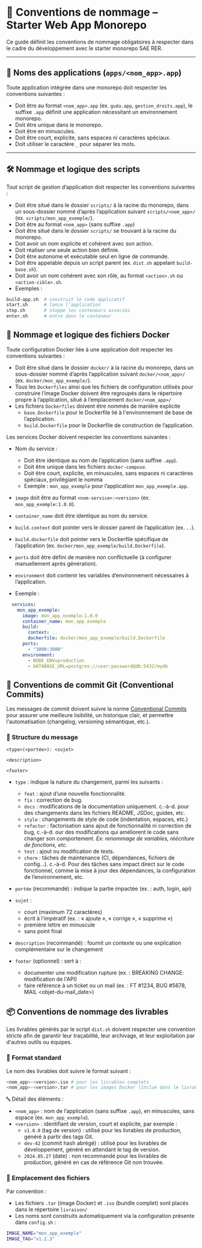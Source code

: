# 📘 Conventions de nommage – Starter Web App Monorepo

Ce guide définit les conventions de nommage obligatoires à respecter dans le cadre du développement avec le starter
monorepo SAE RER.

---

## 🧱 Noms des applications (`apps/<nom_app>.app`)

Toute application intégrée dans une monorepo doit respecter les conventions suivantes :

- Doit être au format `<nom_app>.app` (ex. `guda.app`, `gestion_droits.app`), le suffixe `.app` définit une
  application nécessitant un environnement monorepo.
- Doit être unique dans le monorepo.
- Doit être en minuscules.
- Doit être court, explicite, sans espaces ni caractères spéciaux.
- Doit utiliser le caractère `_` pour séparer les mots.

---

## 🛠️ Nommage et logique des scripts

Tout script de gestion d’application doit respecter les conventions suivantes :

- Doit être situé dans le dossier `scripts/` à la racine du monorepo, dans un sous-dossier nommé d’après
  l’application suivant `scripts/<nom_app>/` (ex. `scripts/mon_app_exemple/`).
- Doit être au format `<nom_app>` (sans suffixe `.app`)
- Doit être situé dans le dossier `scripts/` se trouvant à la racine du monorepo.
- Doit avoir un nom explicite et cohérent avec son action.
- Doit réaliser une seule action bien définie.
- Doit être autonome et exécutable seul en ligne de commande.
- Doit être appelable depuis un script parent (ex. `dist.sh` appelant `build-base.sh`).
- Doit avoir un nom cohérent avec son rôle, au format `<action>.sh` ou `<action-cible>.sh`.
- Exemples :

```bash
build-app.sh  # construit le code applicatif
start.sh      # lance l’application
stop.sh       # stoppe les conteneurs associés
enter.sh      # entre dans le conteneur
```

## 🐳 Nommage et logique des fichiers Docker

Toute configuration Docker liée à une application doit respecter les conventions suivantes :

- Doit être situé dans le dossier `docker/` à la racine du monorepo, dans un sous-dossier nommé d’après
  l’application suivant `docker/<nom_app>/` (ex. `docker/mon_app_exemple/`).
- Tous les `Dockerfiles` ainsi que les fichiers de configuration utilisés pour construire l’image Docker doivent être
  regroupés dans le répertoire propre à l’application, situé à l’emplacement `docker/<nom_app>/`
- Les fichiers `Dockerfiles` doivent être nommés de manière explicite
    - `base.Dockerfile` pour le Dockerfile lié à l'environnement de base de l’application.
    - `build.Dockerfile` pour le Dockerfile de construction de l’application.

Les services Docker doivent respecter les conventions suivantes :

- Nom du service :
    - Doit être identique au nom de l’application (sans suffixe `.app`).
    - Doit être unique dans les fichiers `docker-compose`.
    - Doit être court, explicite, en minuscules, sans espaces ni caractères spéciaux, privilégiant le nomma
    - Exemple : `mon_app_exemple` pour l’application `mon_app_exemple.app`.

- `image` doit être au format `<nom-service>:<version>` (ex. `mon_app_exemple:1.0.0`).
- `container_name` doit être identique au nom du service.
- `build.context` doit pointer vers le dossier parent de l’application (ex. `..`).
- `build.dockerfile` doit pointer vers le Dockerfile spécifique de l’application (ex.
  `docker/mon_app_exemple/build.Dockerfile`).
- `ports` doit être défini de manière non conflictuelle (à configurer manuellement après génération).
- `environment` doit contenir les variables d’environnement nécessaires à l’application.

- Exemple :

```yaml
  services:
    mon_app_exemple:
      image: mon_app_exemple:1.0.0
      container_name: mon_app_exemple
      build:
        context: ..
        dockerfile: docker/mon_app_exemple/build.Dockerfile
      ports:
        - "3000:3000"
      environment:
        - NODE_ENV=production
        - DATABASE_URL=postgres://user:password@db:5432/mydb
```

## 📝 **Conventions de commit Git (Conventional Commits)**

Les messages de commit doivent suivre la
norme [Conventional Commits](https://www.conventionalcommits.org/fr/v1.0.0/#sp%c3%a9cification) pour assurer une
meilleure
lisibilité, un historique
clair, et permettre l'automatisation (changelog, versioning sémantique, etc.).

### **🧱 Structure du message**

```plaintext
<type>(<portée>): <sujet>

<description>

<footer>
```

- `type` : indique la nature du changement, parmi les suivants :

    - `feat` : ajout d’une nouvelle fonctionnalité.
    - `fix` : correction de bug.
    - `docs` : modifications de la documentation uniquement. c.-à-d. pour des changements dans les fichiers
      README, JSDoc, guides, etc.
    - `style` : changements de style de code (indentation, espaces, etc.)
    - `refactor` : factorisation sans ajout de fonctionnalité ni correction de bug, c.-à-d. our des modifications qui
      améliorent le code sans changer son comportement. *Ex: renommage de variables, réécriture de fonctions, etc.*
    - `test` : ajout ou modification de tests.
    - `chore` : tâches de maintenance (CI, dépendances, fichiers de config…). c.-à-d. Pour des tâches sans impact direct
      sur le code fonctionnel, comme la mise à jour des dépendances, la configuration de l’environnement, etc.

- `portée` (recommandé) : indique la partie impactée (ex. : auth, login, api)

- `sujet` :

    - court (maximum 72 caractères)
    - écrit à l’impératif (ex. : « ajoute », « corrige », « supprime »)
    - première lettre en minuscule
    - sans point final

- `description` (recommandé) : fournit un contexte ou une explication complémentaire sur le changement

- `footer` (optionnel) : sert à :
    - documenter une modification rupture (ex. : BREAKING CHANGE: modification de l'API)
    - faire référence à un ticket ou un mail (ex. : FT #1234, BUG #5678, MAIL <objet-du-mail_date>)

## 📦 Conventions de nommage des livrables

Les livrables générés par le script `dist.sh` doivent respecter une convention stricte afin de garantir leur
traçabilité,
leur archivage, et leur exploitation par d'autres outils ou équipes.

### 📜 Format standard

Le nom des livrables doit suivre le format suivant :

```bash
<nom_app>-<version>.iso # pour les livrables complets
<nom_app>-<version>.tar # pour les images Docker (inclue dans le livrable)
```

🔤 Détail des éléments :

- `<nom_app>` : nom de l’application (sans suffixe `.app`), en minuscules, sans espace (ex. `mon_app_exemple`).
- `<version>` : identifiant de version, court et explicite, par exemple :
    - `v1.0.0` (tag de version) : utilisé pour les livrables de production, généré à partir des tags Git.
    - `dev-42` (commit hash abrégé) : utilisé pour les livrables de développement, généré en attendant le tag de
      version.
    - `2024.05.27` (date) : non recommandé pour les livrables de production, généré en cas de référence Git non trouvée.

### 📁 Emplacement des fichiers

Par convention :

- Les fichiers `.tar` (image Docker) et `.iso` (bundle complet) sont placés dans le répertoire `livraison/`
- Les noms sont construits automatiquement via la configuration présente dans `config.sh` :

```bash
IMAGE_NAME="mon_app_exemple"
IMAGE_TAG="v1.2.3"
```